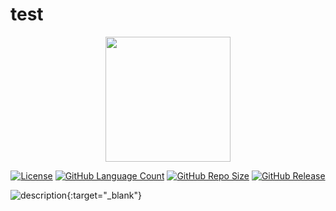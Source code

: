 # test

<div align="center">

<a href="https://repoweb.github.io" target="_blank"><img src="https://repoweb.github.io/img/repoweb_logo.png" width="200"></a>

[![License](https://img.shields.io/github/license/repoweb/template-repository)](https://github.com/repoweb/template-repository/blob/master/LICENSE.md)
[![GitHub Language Count](https://img.shields.io/github/languages/count/repoweb/template-repository)](https://github.com/repoweb/template-repository)
[![GitHub Repo Size](https://img.shields.io/github/repo-size/repoweb/template-repository)](https://github.com/repoweb/template-repository)
[![GitHub Release](https://img.shields.io/github/v/release/repoweb/template-repository)](https://github.com/repoweb/template-repository/releases)

</div>

![description](https://img.shields.io/github/v/release/repoweb/template-repository){:target="_blank"}

